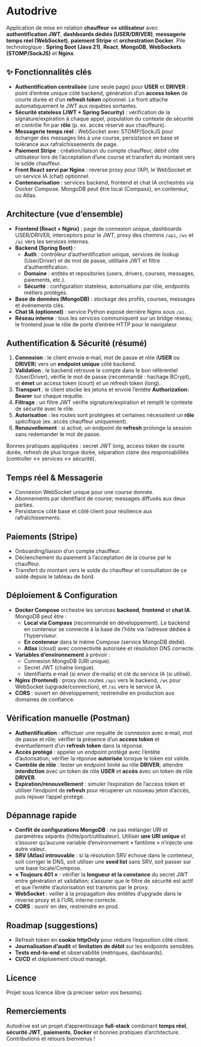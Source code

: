 # Autodrive

Application de mise en relation **chauffeur ↔ utilisateur** avec **authentification JWT**, **dashboards dédiés (USER/DRIVER)**, **messagerie temps réel (WebSocket)**, **paiement Stripe** et **orchestration Docker**. Pile technologique : **Spring Boot (Java 21)**, **React**, **MongoDB**, **WebSockets (STOMP/SockJS)** et **Nginx**.

## ✨ Fonctionnalités clés

- **Authentification centralisée** (une seule page) pour **USER** et **DRIVER** : point d’entrée unique côté backend, génération d’un **access token** de courte durée et d’un **refresh token** optionnel. Le front attache automatiquement le JWT aux requêtes sortantes.
- **Sécurité stateless (JWT + Spring Security)** : vérification de la signature/expiration à chaque appel, population du contexte de sécurité et contrôle fin par **rôle** (p. ex. accès réservé aux chauffeurs).
- **Messagerie temps réel** : WebSocket avec STOMP/SockJS pour échanger des messages liés à une course, persistance en base et tolérance aux rafraîchissements de page.
- **Paiement Stripe** : création/liaison du compte chauffeur, débit côté utilisateur lors de l’acceptation d’une course et transfert du montant vers le solde chauffeur.
- **Front React servi par Nginx** : reverse proxy pour l’API, le WebSocket et un service IA (chat) optionnel.
- **Conteneurisation** : services backend, frontend et chat IA orchestrés via Docker Compose. MongoDB peut être local (Compass), en conteneur, ou Atlas.

## Architecture (vue d’ensemble)

- **Frontend (React + Nginx)** : page de connexion unique, dashboards USER/DRIVER, interceptors pour le JWT, proxy des chemins `/api`, `/ws` et `/ai` vers les services internes.
- **Backend (Spring Boot)** :
  - **Auth** : contrôleur d’authentification unique, services de lookup (User/Driver) et de mot de passe, utilitaire JWT et filtre d’authentification.
  - **Domaine** : entités et repositories (users, drivers, courses, messages, paiements, etc.).
  - **Sécurité** : configuration stateless, autorisations par rôle, endpoints métiers protégés.
- **Base de données (MongoDB)** : stockage des profils, courses, messages et événements clés.
- **Chat IA (optionnel)** : service Python exposé derrière Nginx sous `/ai`.
- **Réseau interne** : tous les services communiquent sur un bridge réseau; le frontend joue le rôle de porte d’entrée HTTP pour le navigateur.

##  Authentification & Sécurité (résumé)

1. **Connexion** : le client envoie e‑mail, mot de passe et rôle (**USER** ou **DRIVER**) vers un **endpoint unique** côté backend.
2. **Validation** : le backend retrouve le compte dans le bon référentiel (User/Driver), vérifie le mot de passe (recommandé : hachage BCrypt), et **émet** un access token (court) et un refresh token (long).
3. **Transport** : le client stocke les jetons et envoie l’entête **Authorization: Bearer** sur chaque requête.
4. **Filtrage** : un filtre JWT vérifie signature/expiration et remplit le contexte de sécurité avec le rôle.
5. **Autorisation** : les routes sont protégées et certaines nécessitent un **rôle** spécifique (ex. accès chauffeur uniquement).
6. **Renouvellement** : si activé, un endpoint de **refresh** prolonge la session sans redemander le mot de passe.

Bonnes pratiques appliquées : secret JWT long, access token de courte durée, refresh de plus longue durée, séparation claire des responsabilités (controller ↔ services ↔ sécurité).

## Temps réel & Messagerie

- Connexion WebSocket unique pour une course donnée.
- Abonnements par identifiant de course; messages diffusés aux deux parties.
- Persistance côté base et côté client pour résilience aux rafraîchissements.

## Paiements (Stripe)

- Onboarding/liaison d’un compte chauffeur.
- Déclenchement du paiement à l’acceptation de la course par le chauffeur.
- Transfert du montant vers le solde du chauffeur et consultation de ce solde depuis le tableau de bord.

## Déploiement & Configuration

- **Docker Compose** orchestre les services **backend**, **frontend** et **chat IA**. MongoDB peut être :
  - **Local via Compass** (recommandé en développement). Le backend en conteneur se connecte à la base de l’hôte via l’adresse dédiée à l’hyperviseur.
  - **En conteneur** dans le même Compose (service MongoDB dédié).
  - **Atlas** (cloud) avec connectivité autorisée et résolution DNS correcte.
- **Variables d’environnement** à prévoir :
  - Connexion MongoDB (URI unique).
  - Secret JWT (chaîne longue).
  - Identifiants e‑mail (si envoi d’e‑mails) et clé du service IA (si utilisé).
- **Nginx (frontend)** : proxy des routes `/api` vers le backend, `/ws` pour WebSocket (upgrade/connection), et `/ai` vers le service IA.
- **CORS** : ouvert en développement; restreindre en production aux domaines de confiance.

## Vérification manuelle (Postman)

- **Authentification** : effectuer une requête de connexion avec e‑mail, mot de passe et rôle; vérifier la présence d’un **access token** et éventuellement d’un **refresh token** dans la réponse.
- **Accès protégé** : appeler un endpoint protégé avec l’entête d’autorisation; vérifier la réponse **autorisée** lorsque le token est valide.
- **Contrôle de rôle** : tester un endpoint limité au rôle **DRIVER**; attendre **interdiction** avec un token de rôle **USER** et **accès** avec un token de rôle **DRIVER**.
- **Expiration/renouvellement** : simuler l’expiration de l’access token et utiliser l’endpoint de **refresh** pour récupérer un nouveau jeton d’accès, puis rejouer l’appel protégé.

## Dépannage rapide

- **Conflit de configurations MongoDB** : ne pas mélanger URI et paramètres séparés (hôte/port/utilisateur). Utiliser **une URI unique** et s’assurer qu’aucune variable d’environnement « fantôme » n’injecte une autre valeur.
- **SRV (Atlas) introuvable** : si la résolution SRV échoue dans le conteneur, soit corriger le DNS, soit utiliser une **seed list** sans SRV, soit passer sur une base locale/Compose.
- **« Toujours 401 »** : vérifier la **longueur et la constance** du secret JWT entre génération et validation; s’assurer que le filtre de sécurité est actif et que l’entête d’autorisation est transmis par le proxy.
- **WebSocket** : veiller à la propagation des entêtes d’upgrade dans le reverse proxy et à l’URL interne correcte.
- **CORS** : ouvrir en dev, restreindre en prod.

## Roadmap (suggestions)

- Refresh token en **cookie httpOnly** pour réduire l’exposition côté client.
- **Journalisation d’audit** et **limitation de débit** sur les endpoints sensibles.
- **Tests end‑to‑end** et observabilité (métriques, dashboards).
- **CI/CD** et déploiement cloud managé.

## Licence

Projet sous licence libre (à préciser selon vos besoins).

## Remerciements

Autodrive est un projet d’apprentissage **full‑stack** combinant **temps réel**, **sécurité JWT**, **paiements**, **Docker** et bonnes pratiques d’architecture. Contributions et retours bienvenus !
